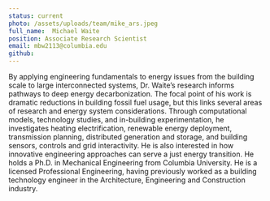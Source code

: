 ```yaml
---
status: current
photo: /assets/uploads/team/mike_ars.jpeg
full_name:  Michael Waite
position: Associate Research Scientist
email: mbw2113@columbia.edu
github: 
---
```

By applying engineering fundamentals to energy issues from the building scale to large interconnected systems, Dr. Waite’s research informs pathways to deep energy decarbonization. The focal point of his work is dramatic reductions in building fossil fuel usage, but this links several areas of research and energy system considerations. Through computational models, technology studies, and in-building experimentation, he investigates heating electrification, renewable energy deployment, transmission planning, distributed generation and storage, and building sensors, controls and grid interactivity.  He is also interested in how innovative engineering approaches can serve a just energy transition. He holds a Ph.D. in Mechanical Engineering from Columbia University. He is a licensed Professional Engineering, having previously worked as a building technology engineer in the Architecture, Engineering and Construction industry.
